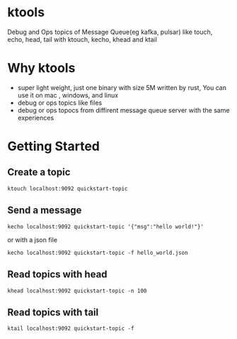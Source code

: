 # ktools

Debug and Ops topics of Message Queue(eg kafka, pulsar) like touch, echo, head, tail with ktouch, kecho, khead and ktail

# Why ktools

* super light weight, just one binary with size 5M written by rust, You can use it on mac , windows, and linux
* debug or ops topics like files
* debug or ops topocs from diffirent message queue server with the same experiences

# Getting Started

## Create a topic 

```
ktouch localhost:9092 quickstart-topic
```

## Send a message

```
kecho localhost:9092 quickstart-topic '{"msg":"hello world!"}'
```

or with a json file

```
kecho localhost:9092 quickstart-topic -f hello_world.json
```

## Read topics with head

```
khead localhost:9092 quickstart-topic -n 100
```

## Read topics with tail


```
ktail localhost:9092 quickstart-topic -f 
```


